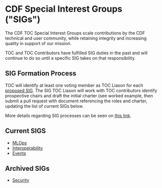 # CDF Special Interest Groups ("SIGs")

The CDF TOC Special Interest Groups scale contributions by the CDF technical and user community,
while retaining integrity and increasing quality in support of our mission.

TOC and TOC Contributors have fulfilled SIG duties in the past and will continue to do so until a specific SIG takes on that responsibility.

## SIG Formation Process

TOC will identify at least one voting member as TOC Liason for each [proposed SIG](proposed.md). The SIG TOC Liason will work with TOC contributors identify prospective chairs and draft the initial charter (see worked example, then submit a pull request with document referencing the roles and charter, updating the list of current SIGs below.

More details regarding SIG processes can be seen on [this link](https://github.com/cdfoundation/toc/blob/master/GROUPS.md#sigs).

## Current SIGS

* [MLOps](https://github.com/cdfoundation/sig-mlops)
* [Interoperability](https://github.com/cdfoundation/sig-interoperability)
* [Events](https://github.com/cdfoundation/sig-events)

## Archived SIGs

* [Security](https://github.com/cdfoundation/sig-security)
